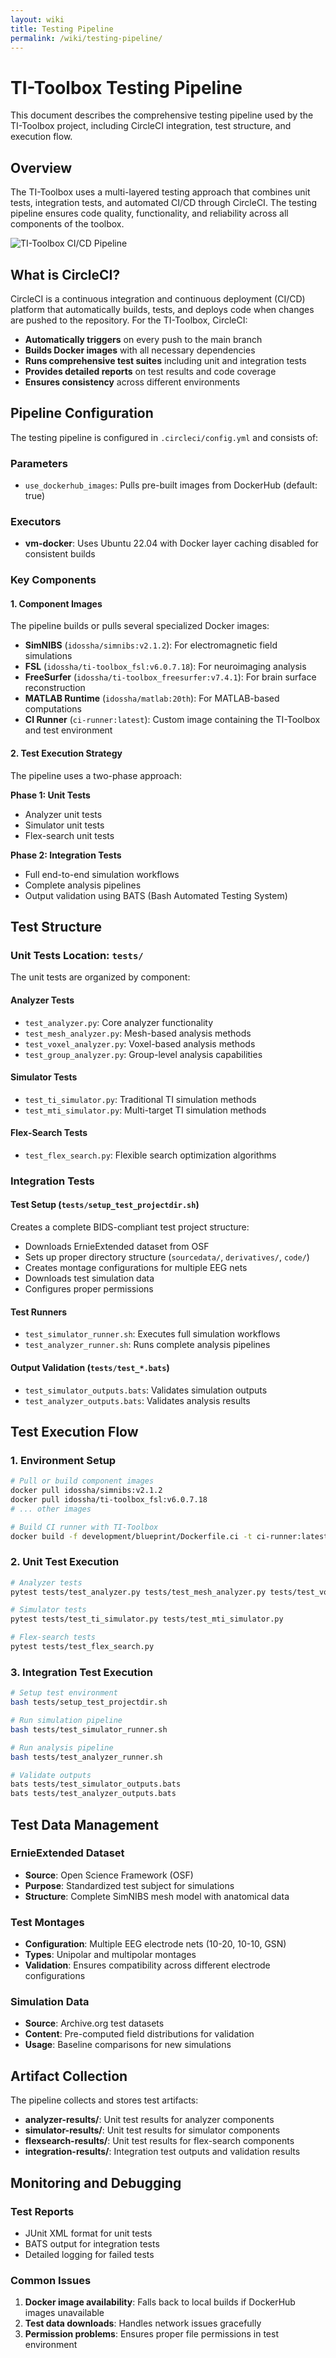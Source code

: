 ```yaml
---
layout: wiki
title: Testing Pipeline
permalink: /wiki/testing-pipeline/
---
```


# TI-Toolbox Testing Pipeline

This document describes the comprehensive testing pipeline used by the TI-Toolbox project, including CircleCI integration, test structure, and execution flow.

## Overview

The TI-Toolbox uses a multi-layered testing approach that combines unit tests, integration tests, and automated CI/CD through CircleCI. The testing pipeline ensures code quality, functionality, and reliability across all components of the toolbox.

![TI-Toolbox CI/CD Pipeline](assets/testing/Ti-Toolbox%20CICD.svg)

## What is CircleCI?

CircleCI is a continuous integration and continuous deployment (CI/CD) platform that automatically builds, tests, and deploys code when changes are pushed to the repository. For the TI-Toolbox, CircleCI:

- **Automatically triggers** on every push to the main branch
- **Builds Docker images** with all necessary dependencies
- **Runs comprehensive test suites** including unit and integration tests
- **Provides detailed reports** on test results and code coverage
- **Ensures consistency** across different environments

## Pipeline Configuration

The testing pipeline is configured in `.circleci/config.yml` and consists of:

### Parameters
- `use_dockerhub_images`: Pulls pre-built images from DockerHub (default: true)

### Executors
- **vm-docker**: Uses Ubuntu 22.04 with Docker layer caching disabled for consistent builds

### Key Components

#### 1. Component Images
The pipeline builds or pulls several specialized Docker images:

- **SimNIBS** (`idossha/simnibs:v2.1.2`): For electromagnetic field simulations
- **FSL** (`idossha/ti-toolbox_fsl:v6.0.7.18`): For neuroimaging analysis
- **FreeSurfer** (`idossha/ti-toolbox_freesurfer:v7.4.1`): For brain surface reconstruction
- **MATLAB Runtime** (`idossha/matlab:20th`): For MATLAB-based computations
- **CI Runner** (`ci-runner:latest`): Custom image containing the TI-Toolbox and test environment

#### 2. Test Execution Strategy
The pipeline uses a two-phase approach:

**Phase 1: Unit Tests**
- Analyzer unit tests
- Simulator unit tests  
- Flex-search unit tests

**Phase 2: Integration Tests**
- Full end-to-end simulation workflows
- Complete analysis pipelines
- Output validation using BATS (Bash Automated Testing System)

## Test Structure

### Unit Tests Location: `tests/`

The unit tests are organized by component:

#### Analyzer Tests
- `test_analyzer.py`: Core analyzer functionality
- `test_mesh_analyzer.py`: Mesh-based analysis methods
- `test_voxel_analyzer.py`: Voxel-based analysis methods
- `test_group_analyzer.py`: Group-level analysis capabilities

#### Simulator Tests
- `test_ti_simulator.py`: Traditional TI simulation methods
- `test_mti_simulator.py`: Multi-target TI simulation methods

#### Flex-Search Tests
- `test_flex_search.py`: Flexible search optimization algorithms

### Integration Tests

#### Test Setup (`tests/setup_test_projectdir.sh`)
Creates a complete BIDS-compliant test project structure:
- Downloads ErnieExtended dataset from OSF
- Sets up proper directory structure (`sourcedata/`, `derivatives/`, `code/`)
- Creates montage configurations for multiple EEG nets
- Downloads test simulation data
- Configures proper permissions

#### Test Runners
- `test_simulator_runner.sh`: Executes full simulation workflows
- `test_analyzer_runner.sh`: Runs complete analysis pipelines

#### Output Validation (`tests/test_*.bats`)
- `test_simulator_outputs.bats`: Validates simulation outputs
- `test_analyzer_outputs.bats`: Validates analysis results

## Test Execution Flow

### 1. Environment Setup
```bash
# Pull or build component images
docker pull idossha/simnibs:v2.1.2
docker pull idossha/ti-toolbox_fsl:v6.0.7.18
# ... other images

# Build CI runner with TI-Toolbox
docker build -f development/blueprint/Dockerfile.ci -t ci-runner:latest .
```

### 2. Unit Test Execution
```bash
# Analyzer tests
pytest tests/test_analyzer.py tests/test_mesh_analyzer.py tests/test_voxel_analyzer.py tests/test_group_analyzer.py

# Simulator tests  
pytest tests/test_ti_simulator.py tests/test_mti_simulator.py

# Flex-search tests
pytest tests/test_flex_search.py
```

### 3. Integration Test Execution
```bash
# Setup test environment
bash tests/setup_test_projectdir.sh

# Run simulation pipeline
bash tests/test_simulator_runner.sh

# Run analysis pipeline
bash tests/test_analyzer_runner.sh

# Validate outputs
bats tests/test_simulator_outputs.bats
bats tests/test_analyzer_outputs.bats
```

## Test Data Management

### ErnieExtended Dataset
- **Source**: Open Science Framework (OSF)
- **Purpose**: Standardized test subject for simulations
- **Structure**: Complete SimNIBS mesh model with anatomical data

### Test Montages
- **Configuration**: Multiple EEG electrode nets (10-20, 10-10, GSN)
- **Types**: Unipolar and multipolar montages
- **Validation**: Ensures compatibility across different electrode configurations

### Simulation Data
- **Source**: Archive.org test datasets
- **Content**: Pre-computed field distributions for validation
- **Usage**: Baseline comparisons for new simulations

## Artifact Collection

The pipeline collects and stores test artifacts:

- **analyzer-results/**: Unit test results for analyzer components
- **simulator-results/**: Unit test results for simulator components  
- **flexsearch-results/**: Unit test results for flex-search components
- **integration-results/**: Integration test outputs and validation results

## Monitoring and Debugging

### Test Reports
- JUnit XML format for unit tests
- BATS output for integration tests
- Detailed logging for failed tests

### Common Issues
1. **Docker image availability**: Falls back to local builds if DockerHub images unavailable
2. **Test data downloads**: Handles network issues gracefully
3. **Permission problems**: Ensures proper file permissions in test environment
